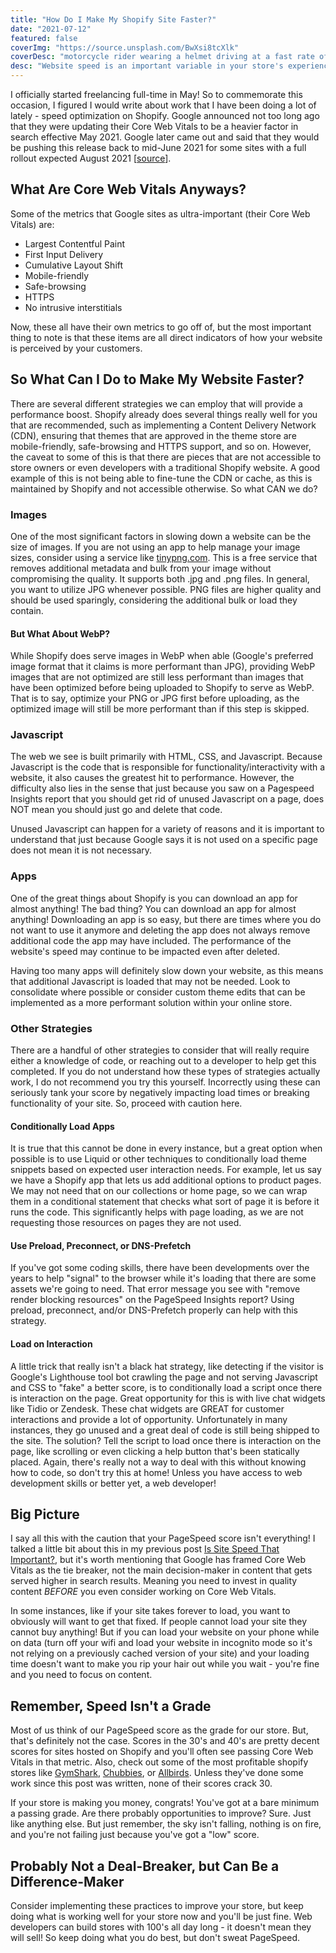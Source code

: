 ```yaml
---
title: "How Do I Make My Shopify Site Faster?"
date: "2021-07-12"
featured: false
coverImg: "https://source.unsplash.com/BwXsi8tcXlk"
coverDesc: "motorcycle rider wearing a helmet driving at a fast rate of speed"
desc: "Website speed is an important variable in your store's experience. Slow websites cause users to get frustrated and leave, not to mention the importance for Google's Core Web Vitals. Learn about strategies to make your store load more quickly."
---
```


I officially started freelancing full-time in May! So to commemorate this occasion, I figured I would write about work that I have been doing a lot of lately - speed optimization on Shopify. Google announced not too long ago that they were updating their Core Web Vitals to be a heavier factor in search effective May 2021. Google later came out and said that they would be pushing this release back to mid-June 2021 for some sites with a full rollout expected August 2021 [[source](https://developers.google.com/search/blog/2021/04/more-details-page-experience?fbclid=IwAR2dyHAAgH9UcRmtlX8G1yCNzdCLiO-kQgiYDLabTdNDMaI2FjGEOedjoMI)].

## What Are Core Web Vitals Anyways?  

Some of the metrics that Google sites as ultra-important (their Core Web Vitals) are: 

- Largest Contentful Paint
- First Input Delivery
- Cumulative Layout Shift
- Mobile-friendly
- Safe-browsing
- HTTPS
- No intrusive interstitials 

Now, these all have their own metrics to go off of, but the most important thing to note is that these items are all direct indicators of how your website is perceived by your customers. 

## So What Can I Do to Make My Website Faster?  

There are several different strategies we can employ that will provide a performance boost. Shopify already does several things really well for you that are recommended, such as implementing a Content Delivery Network (CDN), ensuring that themes that are approved in the theme store are mobile-friendly, safe-browsing and HTTPS support, and so on. However, the caveat to some of this is that there are pieces that are not accessible to store owners or even developers with a traditional Shopify website. A good example of this is not being able to fine-tune the CDN or cache, as this is maintained by Shopify and not accessible otherwise. So what CAN we do?  

### Images  

One of the most significant factors in slowing down a website can be the size of images. If you are not using an app to help manage your image sizes, consider using a service like [tinypng.com](https://tinypng.com/). This is a free service that removes additional metadata and bulk from your image without compromising the quality. It supports both .jpg and .png files. In general, you want to utilize JPG whenever possible. PNG files are higher quality and should be used sparingly, considering the additional bulk or load they contain.  

#### But What About WebP?  

While Shopify does serve images in WebP when able (Google's preferred image format that it claims is more performant than JPG), providing WebP images that are not optimized are still less performant than images that have been optimized before being uploaded to Shopify to serve as WebP. That is to say, optimize your PNG or JPG first before uploading, as the optimized image will still be more performant than if this step is skipped.  

### Javascript  

The web we see is built primarily with HTML, CSS, and Javascript. Because Javascript is the code that is responsible for functionality/interactivity with a website, it also causes the greatest hit to performance. However, the difficulty also lies in the sense that just because you saw on a Pagespeed Insights report that you should get rid of unused Javascript on a page, does NOT mean you should just go and delete that code.  

Unused Javascript can happen for a variety of reasons and it is important to understand that just because Google says it is not used on a specific page does not mean it is not necessary. 

### Apps  

One of the great things about Shopify is you can download an app for almost anything! The bad thing? You can download an app for almost anything! Downloading an app is so easy, but there are times where you do not want to use it anymore and deleting the app does not always remove additional code the app may have included. The performance of the website's speed may continue to be impacted even after deleted.  

Having too many apps will definitely slow down your website, as this means that additional Javascript is loaded that may not be needed. Look to consolidate where possible or consider custom theme edits that can be implemented as a more performant solution within your online store. 

### Other Strategies 

There are a handful of other strategies to consider that will really require either a knowledge of code, or reaching out to a developer to help get this completed. If you do not understand how these types of strategies actually work, I do not recommend you try this yourself. Incorrectly using these can seriously tank your score by negatively impacting load times or breaking functionality of your site. So, proceed with caution here.

#### Conditionally Load Apps  

It is true that this cannot be done in every instance, but a great option when possible is to use Liquid or other techniques to conditionally load theme snippets based on expected user interaction needs. For example, let us say we have a Shopify app that lets us add additional options to product pages. We may not need that on our collections or home page, so we can wrap them in a conditional statement that checks what sort of page it is before it runs the code. This significantly helps with page loading, as we are not requesting those resources on pages they are not used.  

#### Use Preload, Preconnect, or DNS-Prefetch  

If you've got some coding skills, there have been developments over the years to help "signal" to the browser while it's loading that there are some assets we're going to need. That error message you see with "remove render blocking resources" on the PageSpeed Insights report? Using preload, preconnect, and/or DNS-Prefetch properly can help with this strategy. 

#### Load on Interaction  

A little trick that really isn't a black hat strategy, like detecting if the visitor is Google's Lighthouse tool bot crawling the page and not serving Javascript and CSS to "fake" a better score, is to conditionally load a script once there is interaction on the page. Great opportunity for this is with live chat widgets like Tidio or Zendesk. These chat widgets are GREAT for customer interactions and provide a lot of opportunity. Unfortunately in many instances, they go unused and a great deal of code is still being shipped to the site. The solution? Tell the script to load once there is interaction on the page, like scrolling or even clicking a help button that's been statically placed. Again, there's really not a way to deal with this without knowing how to code, so don't try this at home! Unless you have access to web development skills or better yet, a web developer! 

## Big Picture  

I say all this with the caution that your PageSpeed score isn't everything! I talked a little bit about this in my previous post [Is Site Speed That Important?](/posts/is-site-speed-that-important), but it's worth mentioning that Google has framed Core Web Vitals as the tie breaker, not the main decision-maker in content that gets served higher in search results. Meaning you need to invest in quality content *BEFORE* you even consider working on Core Web Vitals.

In some instances, like if your site takes forever to load, you want to obviously will want to get that fixed. If people cannot load your site they cannot buy anything! But if you can load your website on your phone while on data (turn off your wifi and load your website in incognito mode so it's not relying on a previously cached version of your site) and your loading time doesn't want to make you rip your hair out while you wait - you're fine and you need to focus on content.  

## Remember, Speed Isn't a Grade  

Most of us think of our PageSpeed score as the grade for our store. But, that's definitely not the case. Scores in the 30's and 40's are pretty decent scores for sites hosted on Shopify and you'll often see passing Core Web Vitals in that metric. Also, check out some of the most profitable shopify stores like [GymShark](https://developers.google.com/speed/pagespeed/insights/?url=https%3A%2F%2Fwww.gymshark.com%2F), [Chubbies](https://developers.google.com/speed/pagespeed/insights/?url=https%3A%2F%2Fwww.chubbiesshorts.com%2F), or [Allbirds](https://developers.google.com/speed/pagespeed/insights/?url=https%3A%2F%2Fwww.allbirds.com%2F). Unless they've done some work since this post was written, none of their scores crack 30. 

If your store is making you money, congrats! You've got at a bare minimum a passing grade. Are there probably opportunities to improve? Sure. Just like anything else. But just remember, the sky isn't falling, nothing is on fire, and you're not failing just because you've got a "low" score.  

## Probably Not a Deal-Breaker, but Can Be a Difference-Maker

Consider implementing these practices to improve your store, but keep doing what is working well for your store now and you'll be just fine. Web developers can build stores with 100's all day long - it doesn't mean they will sell! So keep doing what you do best, but don't sweat PageSpeed.  